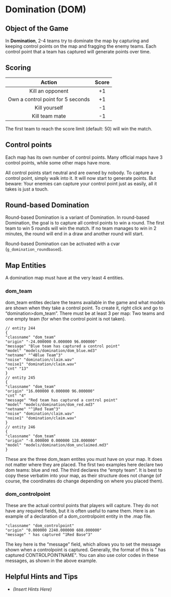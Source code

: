 Domination (DOM)
================

Object of the Game
------------------

In **Domination**, 2-4 teams try to dominate the map by capturing and keeping control points on the map and fragging the enemy teams. Each control point that a team has captured will generate points over time.

Scoring
-------

| Action | Score |
|:-:|:-:|
| Kill an opponent | +1 |
| Own a control point for 5 seconds | +1 |
| Kill yourself | -1 |
| Kill team mate | -1 |

The first team to reach the score limit (default: 50) will win the match.

Control points
--------------
Each map has its own number of control points. Many official maps have 3 control points, while some other maps have more.

All control points start neutral and are owned by nobody. To capture a control point, simply walk into it. It will now start to generate points. But beware: Your enemies can capture your control point just as easily, all it takes is just a touch.

Round-based Domination
----------------------
Round-based Domination is a variant of Domination. In round-based Domination, the goal is to capture all control points to win a round. The first team to win 5 rounds will win the match. If no team manages to win in 2 minutes, the round will end in a draw and another round will start.

Round-based Domination can be activated with a cvar (`g_domination_roundbased`).

Map Entities
------------

A domination map must have at the very least 4 entities.

### dom\_team

dom\_team entites declare the teams available in the game and what models are shown when they take a control point. To create it, right click and go to “domination\>dom\_team”. There must be at least 3 per map: Two teams and one empty team (for when the control point is not taken).

    // entity 244
    {
    "classname" "dom_team"
    "origin" "-24.000000 0.000000 96.000000"
    "message" "Blue team has captured a control point"
    "model" "models/domination/dom_blue.md3"
    "netname" "^4Blue Team^3"
    "noise" "domination/claim.wav"
    "noise1" "domination/claim.wav"
    "cnt" "13"
    }
    // entity 245
    {
    "classname" "dom_team"
    "origin" "16.000000 0.000000 96.000000"
    "cnt" "4"
    "message" "Red team has captured a control point"
    "model" "models/domination/dom_red.md3"
    "netname" "^1Red Team^3"
    "noise" "domination/claim.wav"
    "noise1" "domination/claim.wav"
    }
    // entity 246
    {
    "classname" "dom_team"
    "origin" "-8.000000 0.000000 128.000000"
    "model" "models/domination/dom_unclaimed.md3"
    }

These are the three dom\_team entites you must have on your map. It does not matter where they are placed. The first two examples here declare two dom teams: blue and red. The third declares the “empty team”. It is best to copy these verbatim into your map, as their structure does not change (of course, the coordinates do change depending on where you placed them).

### dom\_controlpoint

These are the actual control points that players will capture. They do not have any required fields, but it is often useful to name them. Here is an example of a declaration of a dom\_controlpoint entity in the .map file.

    "classname" "dom_controlpoint"
    "origin" "0.000000 2240.000000 608.000000"
    "message" " has captured ^1Red Base^3"

The key here is the “message” field, which allows you to set the message shown when a controlpoint is captured. Generally, the format of this is " has captured CONTROLPOINTNAME". You can also use color codes in these messages, as shown in the above example.

Helpful Hints and Tips
----------------------

-   _(Insert Hints Here)_